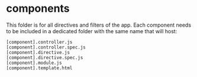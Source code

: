 # components
This folder is for all directives and filters of the app.
Each component needs to be included in a dedicated folder with the same name that will host:

```
[component].controller.js
[component].controller.spec.js
[component].directive.js
[component].directive.spec.js
[component].module.js
[component].template.html
```
